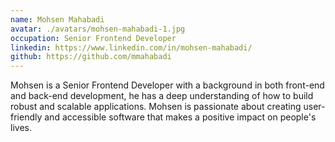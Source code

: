 ```yaml
---
name: Mohsen Mahabadi
avatar: ./avatars/mohsen-mahabadi-1.jpg
occupation: Senior Frontend Developer
linkedin: https://www.linkedin.com/in/mohsen-mahabadi/
github: https://github.com/mmahabadi
---
```


Mohsen is a Senior Frontend Developer with a background in both front-end and back-end development, he has a deep understanding of how to build robust and scalable applications. Mohsen is passionate about creating user-friendly and accessible software that makes a positive impact on people's lives.
